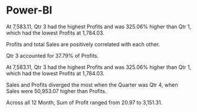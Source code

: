 # Power-BI
﻿At 7,583.11, Qtr 3 had the highest Profits and was 325.06% higher than Qtr 1, which had the lowest Profits at 1,784.03.
 
﻿Profits and total Sales are positively correlated with each other.
 
Qtr 3 accounted for 37.79% of Profits.


﻿At 7,583.11, Qtr 3 had the highest Profits and was 325.06% higher than Qtr 1, which had the lowest Profits at 1,784.03.

 
﻿Sales and Profits diverged the most when the Quarter was Qtr 4, when Sales were 50,953.07 higher than Profits.
 
Across all 12 Month, Sum of Profit ranged from 20.97 to 3,151.31.
